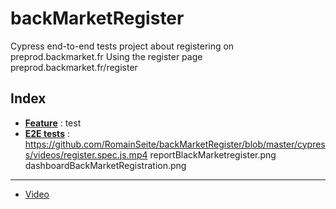 # backMarketRegister
Cypress end-to-end tests project about registering on preprod.backmarket.fr
Using the register page preprod.backmarket.fr/register

## Index

* [**Feature**](Cypress/integration/register.feature) : test
* [**E2E tests**](Cypress/integration/register.spec.js) : 
https://github.com/RomainSeite/backMarketRegister/blob/master/cypress/videos/register.spec.js.mp4
reportBlackMarketregister.png
dashboardBackMarketRegistration.png

- - - - - - - - - - - - - - - - - - - - - - - - - - - - - - -

* [Video](Cypress/integration/videos/register.spec.js.mp4)
